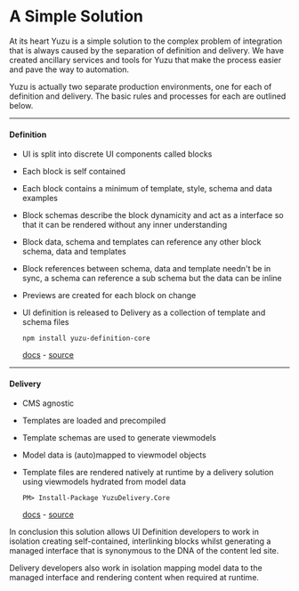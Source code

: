 # A Simple Solution

At its heart Yuzu is a simple solution to the complex problem of integration that is always caused by the separation of definition and delivery. We have created ancillary services and tools for Yuzu that make the process easier and pave the way to automation.

Yuzu is actually two separate production environments, one for each of definition and delivery. The basic rules and processes for each are outlined below.

---

#### Definition

- UI is split into discrete UI components called blocks
- Each block is self contained
- Each block contains a minimum of template, style, schema and data examples
- Block schemas describe the block dynamicity and act as a interface so that it can be rendered without any inner understanding
- Block data, schema and templates can reference any other block schema, data and templates
- Block references between schema, data and template needn't be in sync, a schema can reference a sub schema but the data can be inline
- Previews are created for each block on change
- UI definition is released to Delivery as a collection of template and schema files

    ```
    npm install yuzu-definition-core
    ```
    [docs](/definition/overview.md) - 
    [source](https://github.com/balanced-dev/yuzu-definition-core)

---

#### Delivery

- CMS agnostic
- Templates are loaded and precompiled
- Template schemas are used to generate viewmodels
- Model data is (auto)mapped to viewmodel objects
- Template files are rendered natively at runtime by a delivery solution using viewmodels hydrated from model data

    ```
    PM> Install-Package YuzuDelivery.Core
    ```
    [docs](/delivery/overview.md) - 
    [source](https://github.com/balanced-dev/yuzu-definition-core)

In conclusion this solution allows UI Definition developers to work in isolation creating self-contained, interlinking blocks whilst generating a managed interface that is synonymous to the DNA of the content led site.

Delivery developers also work in isolation mapping model data to the managed interface and rendering content when required at runtime. 
